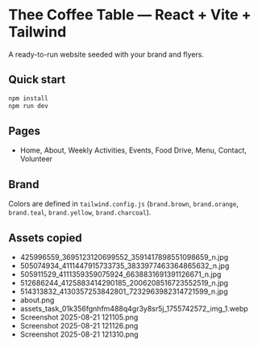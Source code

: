 # Thee Coffee Table — React + Vite + Tailwind

A ready-to-run website seeded with your brand and flyers.

## Quick start
```bash
npm install
npm run dev
```

## Pages
- Home, About, Weekly Activities, Events, Food Drive, Menu, Contact, Volunteer

## Brand
Colors are defined in `tailwind.config.js` (`brand.brown`, `brand.orange`, `brand.teal`, `brand.yellow`, `brand.charcoal`).

## Assets copied
- 425996559_3695123120699552_3591417898551098659_n.jpg
- 505074934_4111447915733735_3833977463364865632_n.jpg
- 505911529_4111359359075924_6638831691391126671_n.jpg
- 512686244_4125883414290185_2006208516723552519_n.jpg
- 514313832_4130357253842801_7232963982314721599_n.jpg
- about.png
- assets_task_01k356fgnhfm488q4gr3y8sr5j_1755742572_img_1.webp
- Screenshot 2025-08-21 121105.png
- Screenshot 2025-08-21 121126.png
- Screenshot 2025-08-21 121310.png
